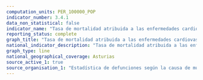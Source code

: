 ```yaml
---
computation_units: PER_100000_POP
indicator_number: 3.4.1
data_non_statistical: false
indicator_name: "Tasa de mortalidad atribuida a las enfermedades cardiovasculares, el cáncer, la diabetes o las enfermedades respiratorias crónicas"
reporting_status: complete
graph_title: "Tasa de mortalidad atribuida a las enfermedades cardiovasculares, el cáncer, la diabetes o las enfermedades respiratorias crónicas"
national_indicator_description: "Tasa de mortalidad atribuida a las enfermedades cardiovasculares"
graph_type: line
national_geographical_coverage: Asturias
source_active_1: true
source_organisation_1: "Estadística de defunciones según la causa de muerte, INE"
---
```

